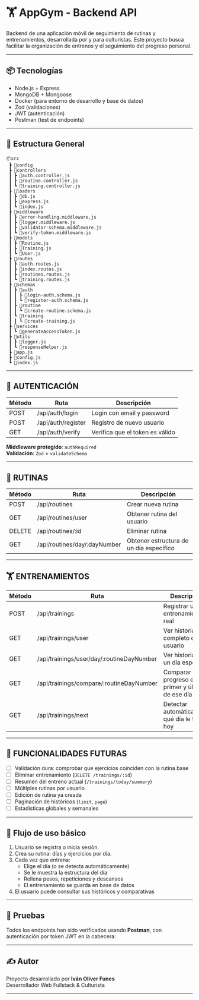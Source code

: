 # 🏋️ AppGym - Backend API

Backend de una aplicación móvil de seguimiento de rutinas y entrenamientos, desarrollada por y para culturistas. Este proyecto busca facilitar la organización de entrenos y el seguimiento del progreso personal.

---

## 📦 Tecnologías

- Node.js + Express
- MongoDB + Mongoose
- Docker (para entorno de desarrollo y base de datos)
- Zod (validaciones)
- JWT (autenticación)
- Postman (test de endpoints)

---

## 🧱 Estructura General

```text
📦src
 ┣ 📂config
 ┣ 📂controllers
 ┃ ┣ 📜auth.controller.js
 ┃ ┣ 📜routine.controller.js
 ┃ ┗ 📜training.controller.js
 ┣ 📂loaders
 ┃ ┣ 📜db.js
 ┃ ┣ 📜express.js
 ┃ ┗ 📜index.js
 ┣ 📂middleware
 ┃ ┣ 📜error-handling.middleware.js
 ┃ ┣ 📜logger.middleware.js
 ┃ ┣ 📜validator-schema.middleware.js
 ┃ ┗ 📜verify-token.middleware.js
 ┣ 📂models
 ┃ ┣ 📜Routine.js
 ┃ ┣ 📜Training.js
 ┃ ┗ 📜User.js
 ┣ 📂routes
 ┃ ┣ 📜auth.routes.js
 ┃ ┣ 📜index.routes.js
 ┃ ┣ 📜routines.routes.js
 ┃ ┗ 📜training.routes.js
 ┣ 📂schemas
 ┃ ┣ 📂auth
 ┃ ┃ ┣ 📜login-auth.schema.js
 ┃ ┃ ┗ 📜register-auth.schema.js
 ┃ ┣ 📂routine
 ┃ ┃ ┗ 📜create-routine.schema.js
 ┃ ┗ 📂training
 ┃ ┃ ┗ 📜create-training.js
 ┣ 📂services
 ┃ ┗ 📜generateAccessToken.js
 ┣ 📂utils
 ┃ ┣ 📜logger.js
 ┃ ┗ 📜responseHelper.js
 ┣ 📜app.js
 ┣ 📜config.js
 ┗ 📜index.js
```

---

## 🔐 AUTENTICACIÓN

| Método | Ruta                | Descripción                         |
|--------|---------------------|-------------------------------------|
| POST   | /api/auth/login     | Login con email y password          |
| POST   | /api/auth/register  | Registro de nuevo usuario           |
| GET    | /api/auth/verify    | Verifica que el token es válido     |

**Middleware protegido**: `authRequired`  
**Validación**: `Zod` + `validateSchema`

---

## 🧱 RUTINAS

| Método | Ruta                           | Descripción                             |
|--------|--------------------------------|-----------------------------------------|
| POST   | /api/routines                  | Crear nueva rutina                      |
| GET    | /api/routines/user             | Obtener rutina del usuario              |
| DELETE | /api/routines/:id              | Eliminar rutina                         |
| GET    | /api/routines/day/:dayNumber   | Obtener estructura de un día específico |

---

## 🏋️ ENTRENAMIENTOS

| Método | Ruta                                            | Descripción                                           |
|--------|-------------------------------------------------|-------------------------------------------------------|
| POST   | /api/trainings                                  | Registrar un entrenamiento real                       |
| GET    | /api/trainings/user                             | Ver historial completo del usuario                    |
| GET    | /api/trainings/user/day/:routineDayNumber       | Ver historial de un día específico                    |
| GET    | /api/trainings/compare/:routineDayNumber        | Comparar progreso entre primer y último de ese día    |
| GET    | /api/trainings/next                             | Detectar automáticamente qué día le toca hoy          |

---

## 🧠 FUNCIONALIDADES FUTURAS

- [ ] Validación dura: comprobar que ejercicios coinciden con la rutina base
- [ ] Eliminar entrenamiento (`DELETE /trainings/:id`)
- [ ] Resumen del entreno actual (`/trainings/today/summary`)
- [ ] Múltiples rutinas por usuario
- [ ] Edición de rutina ya creada
- [ ] Paginación de históricos (`limit`, `page`)
- [ ] Estadísticas globales y semanales

---

## 📌 Flujo de uso básico

1. Usuario se registra o inicia sesión.
2. Crea su rutina: días y ejercicios por día.
3. Cada vez que entrena:
   - Elige el día (o se detecta automáticamente)
   - Se le muestra la estructura del día
   - Rellena pesos, repeticiones y descansos
   - El entrenamiento se guarda en base de datos
4. El usuario puede consultar sus históricos y comparativas

---

## 🧪 Pruebas

Todos los endpoints han sido verificados usando **Postman**, con autenticación por token JWT en la cabecera:


---

## ✍️ Autor

Proyecto desarrollado por **Iván Oliver Funes**  
Desarrollador Web Fullstack & Culturista

---
